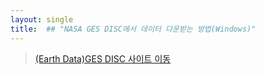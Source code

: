 ```yaml
---
layout: single
title:  ## "NASA GES DISC에서 데이터 다운받는 방법(Windows)"
---
```


> [(Earth Data)GES DISC 사이트 이동](https://disc.gsfc.nasa.gov/)
